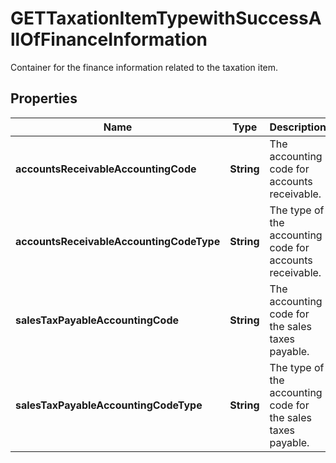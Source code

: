 

# GETTaxationItemTypewithSuccessAllOfFinanceInformation

Container for the finance information related to the taxation item. 

## Properties

| Name | Type | Description | Notes |
|------------ | ------------- | ------------- | -------------|
|**accountsReceivableAccountingCode** | **String** | The accounting code for accounts receivable.  |  [optional] |
|**accountsReceivableAccountingCodeType** | **String** | The type of the accounting code for accounts receivable.  |  [optional] |
|**salesTaxPayableAccountingCode** | **String** | The accounting code for the sales taxes payable.  |  [optional] |
|**salesTaxPayableAccountingCodeType** | **String** | The type of the accounting code for the sales taxes payable.  |  [optional] |



